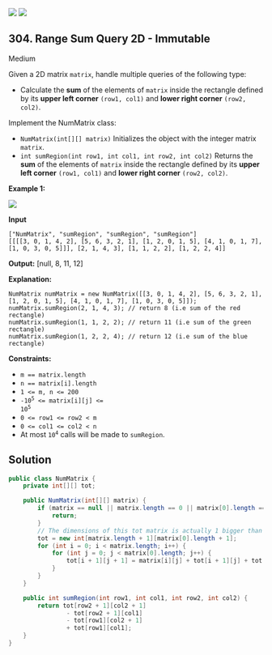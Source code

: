 [![](https://img.shields.io/github/stars/javadev/LeetCode-in-Java?label=Stars&style=flat-square)](https://github.com/javadev/LeetCode-in-Java)
[![](https://img.shields.io/github/forks/javadev/LeetCode-in-Java?label=Fork%20me%20on%20GitHub%20&style=flat-square)](https://github.com/javadev/LeetCode-in-Java/fork)

## 304\. Range Sum Query 2D - Immutable

Medium

Given a 2D matrix `matrix`, handle multiple queries of the following type:

*   Calculate the **sum** of the elements of `matrix` inside the rectangle defined by its **upper left corner** `(row1, col1)` and **lower right corner** `(row2, col2)`.

Implement the NumMatrix class:

*   `NumMatrix(int[][] matrix)` Initializes the object with the integer matrix `matrix`.
*   `int sumRegion(int row1, int col1, int row2, int col2)` Returns the **sum** of the elements of `matrix` inside the rectangle defined by its **upper left corner** `(row1, col1)` and **lower right corner** `(row2, col2)`.

**Example 1:**

![](https://assets.leetcode.com/uploads/2021/03/14/sum-grid.jpg)

**Input**

    ["NumMatrix", "sumRegion", "sumRegion", "sumRegion"]
    [[[[3, 0, 1, 4, 2], [5, 6, 3, 2, 1], [1, 2, 0, 1, 5], [4, 1, 0, 1, 7], [1, 0, 3, 0, 5]]], [2, 1, 4, 3], [1, 1, 2, 2], [1, 2, 2, 4]]

**Output:** [null, 8, 11, 12]

**Explanation:**

    NumMatrix numMatrix = new NumMatrix([[3, 0, 1, 4, 2], [5, 6, 3, 2, 1], [1, 2, 0, 1, 5], [4, 1, 0, 1, 7], [1, 0, 3, 0, 5]]);
    numMatrix.sumRegion(2, 1, 4, 3); // return 8 (i.e sum of the red rectangle)
    numMatrix.sumRegion(1, 1, 2, 2); // return 11 (i.e sum of the green rectangle)
    numMatrix.sumRegion(1, 2, 2, 4); // return 12 (i.e sum of the blue rectangle) 

**Constraints:**

*   `m == matrix.length`
*   `n == matrix[i].length`
*   `1 <= m, n <= 200`
*   <code>-10<sup>5</sup> <= matrix[i][j] <= 10<sup>5</sup></code>
*   `0 <= row1 <= row2 < m`
*   `0 <= col1 <= col2 < n`
*   At most <code>10<sup>4</sup></code> calls will be made to `sumRegion`.

## Solution

```java
public class NumMatrix {
    private int[][] tot;

    public NumMatrix(int[][] matrix) {
        if (matrix == null || matrix.length == 0 || matrix[0].length == 0) {
            return;
        }
        // The dimensions of this tot matrix is actually 1 bigger than the given matrix, cool!
        tot = new int[matrix.length + 1][matrix[0].length + 1];
        for (int i = 0; i < matrix.length; i++) {
            for (int j = 0; j < matrix[0].length; j++) {
                tot[i + 1][j + 1] = matrix[i][j] + tot[i + 1][j] + tot[i][j + 1] - tot[i][j];
            }
        }
    }

    public int sumRegion(int row1, int col1, int row2, int col2) {
        return tot[row2 + 1][col2 + 1]
                - tot[row2 + 1][col1]
                - tot[row1][col2 + 1]
                + tot[row1][col1];
    }
}
```